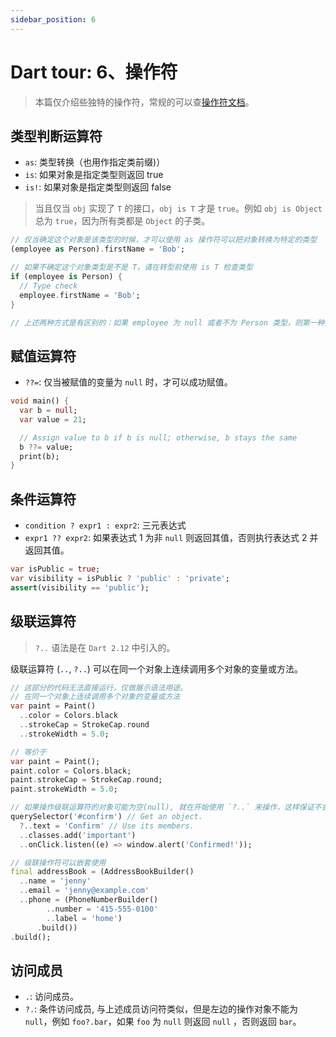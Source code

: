 ```yaml
---
sidebar_position: 6
---
```


# Dart tour: 6、操作符

> 本篇仅介绍些独特的操作符，常规的可以查[操作符文档](https://dart.dev/guides/language/language-tour#operators)。

## 类型判断运算符

- `as`: 类型转换（也用作指定类前缀)）
- `is`: 如果对象是指定类型则返回 true
- `is!`: 如果对象是指定类型则返回 false

> 当且仅当 `obj` 实现了 `T` 的接口，`obj is T` 才是 `true`。例如 `obj is Object` 总为 `true`，因为所有类都是 `Object` 的子类。

```dart
// 仅当确定这个对象是该类型的时候，才可以使用 as 操作符可以把对象转换为特定的类型
(employee as Person).firstName = 'Bob';

// 如果不确定这个对象类型是不是 T，请在转型前使用 is T 检查类型
if (employee is Person) {
  // Type check
  employee.firstName = 'Bob';
}

// 上述两种方式是有区别的：如果 employee 为 null 或者不为 Person 类型，则第一种方式将会抛出异常，而第二种不会。
```

## 赋值运算符

- `??=`: 仅当被赋值的变量为 `null` 时，才可以成功赋值。

```dart
void main() {
  var b = null;
  var value = 21;

  // Assign value to b if b is null; otherwise, b stays the same
  b ??= value;
  print(b);
}
```

## 条件运算符

- `condition ? expr1 : expr2`: 三元表达式
- `expr1 ?? expr2`: 如果表达式 1 为非 `null` 则返回其值，否则执行表达式 2 并返回其值。

```dart
var isPublic = true;
var visibility = isPublic ? 'public' : 'private';
assert(visibility == 'public');


```

## 级联运算符

> `?..` 语法是在 `Dart 2.12` 中引入的。

级联运算符 (`..`, `?..`) 可以在同一个对象上连续调用多个对象的变量或方法。

```dart
// 这部分的代码无法直接运行，仅做展示语法用途。
// 在同一个对象上连续调用多个对象的变量或方法
var paint = Paint()
  ..color = Colors.black
  ..strokeCap = StrokeCap.round
  ..strokeWidth = 5.0;

// 等价于
var paint = Paint();
paint.color = Colors.black;
paint.strokeCap = StrokeCap.round;
paint.strokeWidth = 5.0;

// 如果操作级联运算符的对象可能为空(null), 就在开始使用 `?..` 来操作，这样保证不会在空对象上操作。
querySelector('#confirm') // Get an object.
  ?..text = 'Confirm' // Use its members.
  ..classes.add('important')
  ..onClick.listen((e) => window.alert('Confirmed!'));

// 级联操作符可以嵌套使用
final addressBook = (AddressBookBuilder()
  ..name = 'jenny'
  ..email = 'jenny@example.com'
  ..phone = (PhoneNumberBuilder()
        ..number = '415-555-0100'
        ..label = 'home')
      .build())
.build();
```

## 访问成员

- `.`: 访问成员。
- `?.`: 条件访问成员, 与上述成员访问符类似，但是左边的操作对象不能为 `null`，例如 `foo?.bar`，如果 `foo` 为 `null` 则返回 `null` ，否则返回 `bar`。
